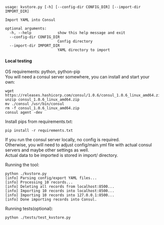 ```
usage: kvstore.py [-h] [--config-dir CONFIG_DIR] [--import-dir IMPORT_DIR]

Import YAML into Consul

optional arguments:
  -h, --help            show this help message and exit
  --config-dir CONFIG_DIR
                        Config directory
  --import-dir IMPORT_DIR
                        YAML directory to import
```

#### Local testing
OS requirements: python, python-pip  
You will need a consul server somewhere, you can install and start your own:
```
wget https://releases.hashicorp.com/consul/1.0.6/consul_1.0.6_linux_amd64.zip
unzip consul_1.0.6_linux_amd64.zip
mv ./consul /usr/bin/consul
rm -f consul_1.0.6_linux_amd64.zip
consul agent -dev
```

Install pips from requirements.txt:  
```
pip install -r requirements.txt
```

If you run the consul server locally, no config is required.  
Otherwise, you will need to adjust config/main.yml file with actual consul servers and maybe other settings as well.  
Actual data to be imported is stored in import/ directory.  

Running the tool:
```
python ./kvstore.py
[info] Parsing config/export YAML files...
[info] Processing 10 records...
[info] Deleting all records from localhost:8500...
[info] Importing 10 records into localhost:8500...
[info] Importing 10 records into 127.0.0.1:8500...
[info] Done importing records into Consul.
```

Running tests(optional):
```
python ./tests/test_kvstore.py
```